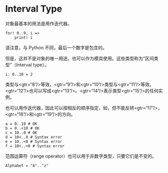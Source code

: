 # Interval Type

对象最基本的用法是用作迭代器。


```erg
for! 0..9, i =>
    print! i
```

请注意，与 Python 不同，最后一个数字是包含的。

但是，这并不是对象的唯一用途。也可以作为模具使用。这些类型称为“区间类型”（Interval type）。


```erg
i: 0..10 = 2
```

类型与<gtr=“8”/>等效，<gtr=“9”/>和<gtr=“10”/>类型与<gtr=“11”/>等效。<gtr=“12”/>也可以写成<gtr=“13”/>。<gtr=“14”/>表示类型<gtr=“15”/>的任何实例。

也可以用作迭代器，因此可以按相反的顺序指定，如，但不能反转<gtr=“17”/>，<gtr=“18”/>和<gtr=“19”/>的方向。


```erg
a = 0..10 # OK
b = 0..<10 # OK
c = 10..0 # OK
d = 10<..0 # Syntax error
e = 10..<0 # Syntax error
f = 10<..<0 # Syntax error
```

范围运算符（range operator）也可以用于非数字类型，只要它们是不变的。


```erg
Alphabet = "A".."z"
```
